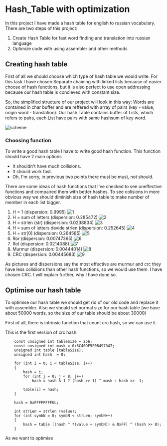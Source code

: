 # Hash_Table with optimization
In this project I have made a hash table for english to russian vocabulary. 
There are two steps of this project: 
1) Create Hash Table for fast word finding and translation into russian language
2) Optimize code with using assembler and other methods

## Creating hash table

First of all we should choose which type of hash table we would write. For this task I have chosen Separate chaining with linked lists because of easier choose of hash functions, but it is also perfect to use open addressing because our hash table is concieved with constant size.

So, the  simplified structure of our project will look in this way:
Words are contained in char buffer and are reffered with array of pairs (key - value, origin word - translation). Our hash Table contains buffer of Lists, which refers to pairs, each List have pairs with same hashsum of key word.   

![scheme](https://github.com/Krym4s/Hash_table/blob/main/hash_table/%D1%81%D1%85%D0%B5%D0%BC%D0%B01.jpg "схема")

### Choosing function

To write a good hash table I have to write good hash function. This function should have 2 main options
- It shouldn't have much collisions.
- It should work fast.
- Oh, I'm sorry, in previous two points there must be must, not should.

There are some ideas of hash functions that I've checked to see uneffective functions and compaired them with better hashes.
To see colisions in more obvious way we should diminish size of hash table to make number of member in each list bigger. 

1. Н = 1 (dispersion: 0.9995)
![1](https://github.com/Krym4s/Hash_table/blob/main/1Pic "1")
2. H = sum of letters (dispersion: 0.285472)
![2](https://github.com/Krym4s/Hash_table/blob/main/hash_table/lenPic "2")
3. H = strlen (str) (dispersion: 0.0238834)
![3](https://github.com/Krym4s/Hash_table/blob/main/hash_table/sumPic "3")
4. H = sum of letters devide strlen (dispersion: 0.252645)
![4](https://github.com/Krym4s/Hash_table/blob/main/hash_table/averageLenPic "4")
5. H = str[0] (dispersion: 0.264585)
![5](https://github.com/Krym4s/Hash_table/blob/main/hash_table/dedPic "5") 
6. Ror (dispersion: 0.00747365)
![6](https://github.com/Krym4s/Hash_table/blob/main/hash_table/RorPic "6") 
7. Rol (dispersion: 0.0214088)
![7](https://github.com/Krym4s/Hash_table/blob/main/hash_table/RolPic "7")
8. Murmur (dispersion: 0.00444014)
![8](https://github.com/Krym4s/Hash_table/blob/main/hash_table/murmurPic "8")
9. CRC (dispersion: 0.00445683)
![9](https://github.com/Krym4s/Hash_table/blob/main/hash_table/CRCPic "9")

As pictures and dispersions say the most effective are murmur and crc they have less colisiions than other hash functions, so we would use them. I have chosen CRC. I will explain further, why I have done so.

## Optimise our hash table

To optimise our hash table we should get rid of our old code and replace it with assembler. Also we should set normal size for our hash table (we have about 50000 words, so the size of our table should be about 30000)

First of all, there is intrinsic function that count crc hash, so we can use it.

This is the first version of crc hash: 

``` 
    const unsigned int tableSize = 256;
    const unsigned int mask = 0x6C40DF5F0B497347; 
    unsigned int table [tableSize];
    unsigned int hash  = 0;

    for (int i = 0; i < tableSize; i++)
    {
        hash = i;
        for (int j = 0; j < 8; j++)
            hash = hash & 1 ? (hash >> 1) ^ mask : hash >>  1;

        table[i] = hash;
    }

    hash = 0xFFFFFFFFUL;

    int strLen = strlen (value);
    for (int symbN = 0; symbN < strLen; symbN++)
    {
        hash = table [(hash ^ *(value + symbN)) & 0xFF] ^ (hash >> 8);
    }

```
As we want to optimise 
